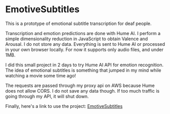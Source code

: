 # EmotiveSubtitles

This is a prototype of emotional subtitle transcription for deaf people.

Transcription and emotion predictions are done with Hume AI. I perform a simple dimensionality reduction in JavaScript to obtain Valence and Arousal. I do not store any data. Everything is sent to Hume AI or processed in your own browser locally. For now it supports only audio files, and under 1MB.

I did this small project in 2 days to try Hume AI API for emotion recognition. The idea of emotional subtitles is something that jumped in my mind while watching a movie some time ago!

The requests are passed through my proxy api on AWS because Hume does not allow CORS. I do not save any data though. If too much traffic is going through my API, it will shut down.

Finally, here's a link to use the project: [EmotiveSubtitles](https://nicoloddo.github.io/EmotiveSubtitles/)
